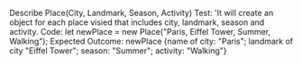 Describe Place(City, Landmark, Season, Activity)
Test: 'It will create an object for each place visied that includes city, landmark, season and activity.
Code: let newPlace = new Place("Paris, Eiffel Tower, Summer, Walking");
Expected Outcome: newPlace {name of city: "Paris"; landmark of city "Eiffel Tower"; season: "Summer"; activity: "Walking"} 
